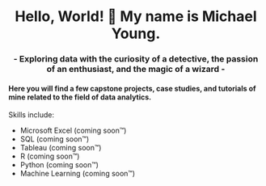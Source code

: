 <h1 align="center">Hello, World! 👋 My name is Michael Young.</h1>

<h3 align="center">- Exploring data with the curiosity of a detective, the passion of an enthusiast, and the magic of a wizard -</h3>

#### Here you will find a few capstone projects, case studies, and tutorials of mine related to the field of data analytics.

Skills include:

- Microsoft Excel (coming soon™)
- SQL (coming soon™)
- Tableau (coming soon™)
- R (coming soon™)
- Python (coming soon™)
- Machine Learning (coming soon™)

<!---
MichaelYoungDataAnalytics/MichaelYoungDataAnalytics is a ✨ special ✨ repository because its `README.md` (this file) appears on your GitHub profile.
You can click the Preview link to take a look at your changes.
--->
